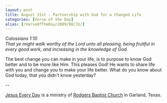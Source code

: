 ```yaml
---
layout: post
title: August 31st - Partnership with God for a Changed Life
categories: [Verse of the Day]
alias: [/VerseOfTheDay/2009/08/31/]
---
```


_Colossians 1:10  
That ye might walk worthy of the Lord unto all pleasing, being
fruitful in every good work, and increasing in the knowledge of
God._

The best change you can make in your life, is to purpose to know
God better and to be more like Him. This pleases God! He wants to
share life with you and change you to make your life better. What do
you know about God today, that you didn't know yesterday?

 --

<a href=http://jesuseveryday.net>Jesus Every Day</a> is a ministry of <a href=http://rodgersbaptist.net>Rodgers Baptist Church</a> in Garland, Texas.
